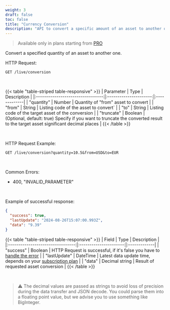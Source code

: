 ```yaml
---
weight: 3
draft: false
toc: false
title: "Currency Conversion"
description: "API to convert a specific amount of an asset to another one"
---
```


> Available only in plans starting from [PRO](/docs/pricing/)

Convert a specified quantity of an asset to another one.

HTTP Request:
```
GET /live/conversion
```

<br>

{{< table "table-striped table-responsive" >}}
|      Parameter                    |   Type                 |  Description |
|:---------------------------------:|:----------------------:|:-------------|
| "quantity"                        | Number                 | Quantity of "from" asset to convert |
| "from"                            | String                 | Listing code of the asset to convert` |
| "to"                              | String                 | Listing code of the target asset of the conversion |
| "truncate"                        | Boolean                | (Optional, default: true) Specify if you want to truncate the converted result to the target asset significant decimal places |
{{< /table >}}

<br>

HTTP Request Example:
```
GET /live/conversion?quantity=10.5&from=USD&to=EUR
```

<br>

Common Errors:
- 400, "INVALID_PARAMETER"

<br>

Example of successful response:
```json
{
  "success": true,
  "lastUpdate": "2024-08-26T15:07:00.993Z",
  "data": "9.39"
}
```

{{< table "table-striped table-responsive" >}}
|      Field                        |   Type                 |  Description |
|:---------------------------------:|:----------------------:|:-------------|
| "success"                         | Boolean                | HTTP Request is successful, if it's false you have to [handle the error](/docs/quickstart/errors/) |
| "lastUpdate"                      | DateTime               | Latest data update time, depends on your [subscription plan](/docs/pricing/) |
| "data"                            | Decimal string         | Result of requested asset conversion |
{{< /table >}}

<br>

> ⚠️ The decimal values are passed as strings to avoid loss of precision during the data transfer and JSON decode.
> You could parse them into a floating point value, but we advise you to use something like BigInteger.
